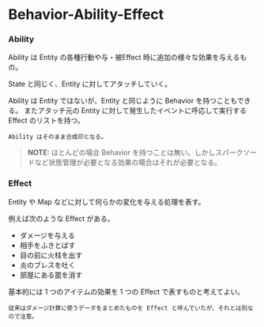 Behavior-Ability-Effect
==========

### Ability

Ability は Entity の各種行動や与・被Effect 時に追加の様々な効果を与えるもの。

State と同じく、Entity に対してアタッチしていく。

Ability は Entity ではないが、Entity と同じように Behavior を持つこともできる。
またアタッチ元の Entity に対して発生したイベントに呼応して実行する Effect のリストを持つ。

`Ability はそのまま合成印となる。`

> **NOTE:**
> ほとんどの場合 Behavior を持つことは無い。しかしスパークソードなど状態管理が必要となる効果の場合はそれが必要となる。

### Effect

Entity や Map などに対して何らかの変化を与える処理を表す。

例えば次のような Effect がある。

- ダメージを与える
- 相手をふきとばす
- 目の前に火柱を出す
- 炎のブレスを吐く
- 部屋にある罠を消す

基本的には 1 つのアイテムの効果を 1 つの Effect で表すものと考えてよい。

`従来はダメージ計算に使うデータをまとめたものを Effect と呼んでいたが、それとは別なので注意。`


